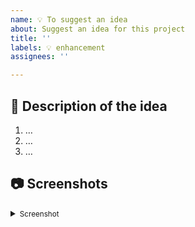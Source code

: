 ```yaml
---
name: 💡 To suggest an idea
about: Suggest an idea for this project
title: ''
labels: 💡 enhancement
assignees: ''

---
```


## 📝 Description of the idea

1. …
2. …
3. …

## 📷 Screenshots

<details>
<summary><small>Screenshot</small></summary><p>

![test_screen](https://user-images.githubusercontent.com/62529699/149568115-36120440-1799-4b1b-80d5-06df10da5ec4.png)

</small></summary><p>

</details>

